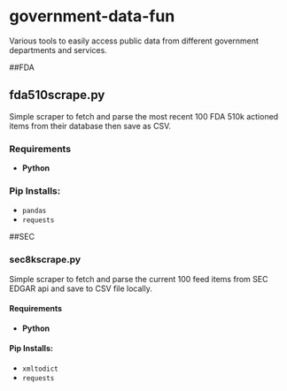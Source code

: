 # government-data-fun
Various tools to easily access public data from different government departments and services. 

##FDA

## fda510scrape.py

Simple scraper to fetch and parse the most recent 100 FDA 510k actioned items from their database then save as CSV.

### Requirements

- **Python**
  
### Pip Installs:

- `pandas`
- `requests`

##SEC
### sec8kscrape.py

Simple scraper to fetch and parse the current 100 feed items from SEC EDGAR api and save to CSV file locally.

#### Requirements

- **Python**
  
#### Pip Installs:

- `xmltodict`
- `requests`
